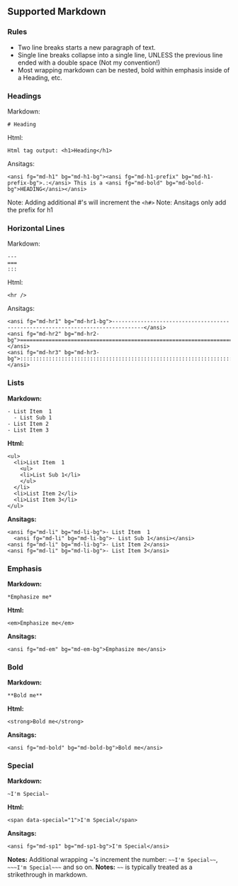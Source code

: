 ## Supported Markdown

### Rules

* Two line breaks starts a new paragraph of text.
* Single line breaks collapse into a single line, UNLESS the previous line ended with a double space (Not my convention!)
* Most wrapping markdown can be nested, bold within emphasis inside of a Heading, etc.

### Headings

Markdown:

`# Heading`

Html:

```
Html tag output: <h1>Heading</h1>
```

Ansitags:

```
<ansi fg="md-h1" bg="md-h1-bg"><ansi fg="md-h1-prefix" bg="md-h1-prefix-bg">.:</ansi> This is a <ansi fg="md-bold" bg="md-bold-bg">HEADING</ansi></ansi>
```

Note: Adding additional #'s will increment the `<h#>`
Note: Ansitags only add the prefix for h1

### Horizontal Lines

Markdown:

```
---
===
:::
```

Html:

```
<hr />
```

Ansitags:

```
<ansi fg="md-hr1" bg="md-hr1-bg">--------------------------------------------------------------------------------</ansi>
<ansi fg="md-hr2" bg="md-hr2-bg">================================================================================</ansi>
<ansi fg="md-hr3" bg="md-hr3-bg">::::::::::::::::::::::::::::::::::::::::::::::::::::::::::::::::::::::::::::::::</ansi>
```

### Lists

**Markdown:**

```
- List Item  1
  - List Sub 1
- List Item 2
- List Item 3
```

**Html:**

```
<ul>
  <li>List Item  1
    <ul>
    <li>List Sub 1</li>
    </ul>
  </li>
  <li>List Item 2</li>
  <li>List Item 3</li>
</ul>
```

**Ansitags:**

```
<ansi fg="md-li" bg="md-li-bg">- List Item  1
  <ansi fg="md-li" bg="md-li-bg">- List Sub 1</ansi></ansi>
<ansi fg="md-li" bg="md-li-bg">- List Item 2</ansi>
<ansi fg="md-li" bg="md-li-bg">- List Item 3</ansi>
```

### Emphasis

**Markdown:**

`*Emphasize me*`

**Html:**

```
<em>Emphasize me</em>
```

**Ansitags:**

```
<ansi fg="md-em" bg="md-em-bg">Emphasize me</ansi>
```

### Bold

**Markdown:**

`**Bold me**`

**Html:**

```
<strong>Bold me</strong>
```

**Ansitags:**

```
<ansi fg="md-bold" bg="md-bold-bg">Bold me</ansi>
```

### Special

**Markdown:**

`~I'm Special~`

**Html:**

```
<span data-special="1">I'm Special</span>
```

**Ansitags:**

```
<ansi fg="md-sp1" bg="md-sp1-bg">I'm Special</ansi>
```

**Notes:** Additional wrapping ~'s increment the number: `~~I'm Special~~`, `~~~I'm Special~~~` and so on.
**Notes:** `~~` is typically treated as a strikethrough in markdown.
